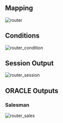 ## Mapping
![router](https://user-images.githubusercontent.com/98802184/236833014-6ac0cd07-6b3f-420c-8893-7700f1eca7ef.PNG)

## Conditions
![router_condition](https://user-images.githubusercontent.com/98802184/236833193-44e34717-17c7-4130-989c-c890be604552.PNG)

## Session Output
![router_session](https://user-images.githubusercontent.com/98802184/236833284-b2b2630c-2a42-47f7-8308-4a931cddc454.PNG)

## ORACLE Outputs
### Salesman
![router_sales](https://user-images.githubusercontent.com/98802184/236833410-14446e31-01ba-47a6-9ad0-85df7db92806.PNG)


